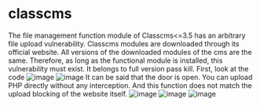 # classcms
The file management function module of Classcms<=3.5 has an arbitrary file upload vulnerability.
Classcms modules are downloaded through its official website. All versions of the downloaded modules of the cms are the same. Therefore, as long as the functional module is installed, this vulnerability must exist. It belongs to full version pass kill. First, look at the code
![image](https://user-images.githubusercontent.com/40231393/203228160-f274d4f4-f12d-4edd-989f-04f651b206b0.png)
![image](https://user-images.githubusercontent.com/40231393/203228194-f524b250-0046-44b0-83cd-0dd01b5b3d65.png)
It can be said that the door is open. You can upload PHP directly without any interception. And this function does not match the upload blocking of the website itself.
![image](https://user-images.githubusercontent.com/40231393/203228294-c3423b4d-6dab-4e1f-a4c7-f8b3aabcd360.png)
![image](https://user-images.githubusercontent.com/40231393/203228301-e0a17ff4-8c8c-4f80-abd6-c28840f6b4ed.png)
![image](https://user-images.githubusercontent.com/40231393/203228311-47252bba-6fd0-4266-9f5d-3d47c794bce2.png)

